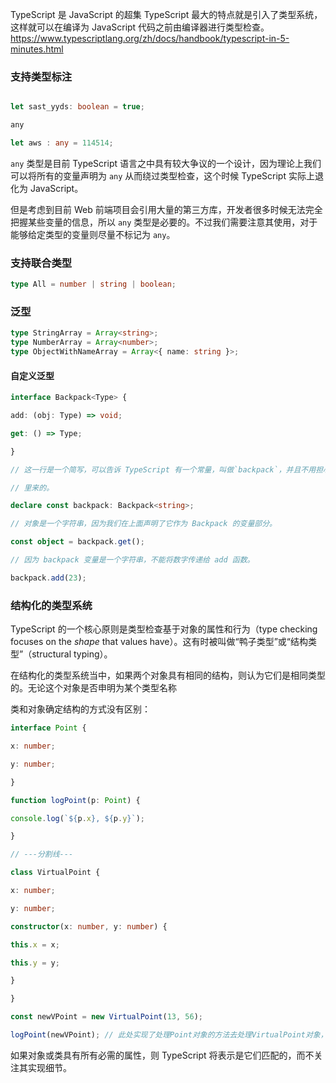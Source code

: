 TypeScript 是 JavaScript 的超集
TypeScript 最大的特点就是引入了类型系统，这样就可以在编译为 JavaScript 代码之前由编译器进行类型检查。
https://www.typescriptlang.org/zh/docs/handbook/typescript-in-5-minutes.html

### 支持类型标注
```ts

let sast_yyds: boolean = true;

any

let aws : any = 114514;

```
`any` 类型是目前 TypeScript 语言之中具有较大争议的一个设计，因为理论上我们可以将所有的变量声明为 `any` 从而绕过类型检查，这个时候 TypeScript 实际上退化为 JavaScript。

但是考虑到目前 Web 前端项目会引用大量的第三方库，开发者很多时候无法完全把握某些变量的信息，所以 `any` 类型是必要的。不过我们需要注意其使用，对于能够给定类型的变量则尽量不标记为 `any`。

### 支持联合类型

```ts
type All = number | string | boolean;

```

### 泛型

```typescript
type StringArray = Array<string>;  
type NumberArray = Array<number>;  
type ObjectWithNameArray = Array<{ name: string }>;   

```


#### 自定义泛型

```ts
interface Backpack<Type> {

add: (obj: Type) => void;

get: () => Type;

}

// 这一行是一个简写，可以告诉 TypeScript 有一个常量，叫做`backpack`，并且不用担心它是从哪

// 里来的。

declare const backpack: Backpack<string>;

// 对象是一个字符串，因为我们在上面声明了它作为 Backpack 的变量部分。

const object = backpack.get();

// 因为 backpack 变量是一个字符串，不能将数字传递给 add 函数。

backpack.add(23);
```


### 结构化的类型系统

TypeScript 的一个核心原则是类型检查基于对象的属性和行为（type checking focuses on the _shape_ that values have）。这有时被叫做“鸭子类型”或“结构类型”（structural typing）。

在结构化的类型系统当中，如果两个对象具有相同的结构，则认为它们是相同类型的。无论这个对象是否申明为某个类型名称

类和对象确定结构的方式没有区别：
```ts
interface Point {

x: number;

y: number;

}

function logPoint(p: Point) {

console.log(`${p.x}, ${p.y}`);

}

// ---分割线---

class VirtualPoint {

x: number;

y: number;

constructor(x: number, y: number) {

this.x = x;

this.y = y;

}

}

const newVPoint = new VirtualPoint(13, 56);

logPoint(newVPoint); // 此处实现了处理Point对象的方法去处理VirtualPoint对象，可见被视为同一类型，实现打印 "13, 56"
```
如果对象或类具有所有必需的属性，则 TypeScript 将表示是它们匹配的，而不关注其实现细节。